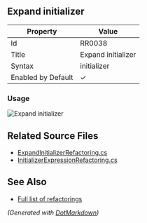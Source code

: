 ## Expand initializer

| Property           | Value              |
| ------------------ | ------------------ |
| Id                 | RR0038             |
| Title              | Expand initializer |
| Syntax             | initializer        |
| Enabled by Default | &#x2713;           |

### Usage

![Expand initializer](../../images/refactorings/ExpandInitializer.png)

## Related Source Files

* [ExpandInitializerRefactoring.cs](../../src/Refactorings/CSharp/Refactorings/ExpandInitializerRefactoring.cs)
* [InitializerExpressionRefactoring.cs](../../src/Refactorings/CSharp/Refactorings/InitializerExpressionRefactoring.cs)

## See Also

* [Full list of refactorings](Refactorings.md)

*\(Generated with [DotMarkdown](http://github.com/JosefPihrt/DotMarkdown)\)*